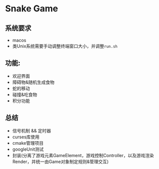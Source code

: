 # Snake Game

## 系统要求

- macos
- 类Unix系统需要手动调整终端窗口大小，并调整`run.sh`

## 功能:

- 欢迎界面
- 障碍物&随机生成食物
- 蛇的移动
- 碰撞&吃食物
- 积分功能

## 总结

- 信号机制 && 定时器
- curses库使用
- cmake管理项目
- googleUnit测试
- 封装(分离了游戏元素GameElement，游戏控制Controller，以及游戏渲染Render，并统一由Game对象制定规则&管理交互)
